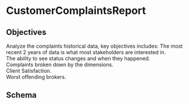 # CustomerComplaintsReport
## Objectives
Analyze the complaints historical data, key objectives includes:
The most recent 2 years of data is what most stakeholders are interested in.  
The ability to see status changes and when they happened.  
Complaints broken down by the dimensions.  
Client Satisfaction.  
Worst offending brokers.  
## Schema 

